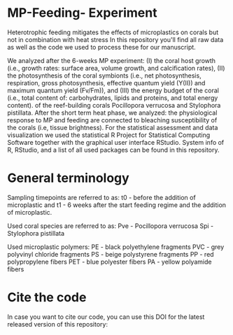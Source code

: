# MP-Feeding- Experiment
Heterotrophic feeding mitigates the effects of microplastics on corals but not in combination with heat stress
In this repository you'll find all raw data as well as the code we used to process these for our manuscript. 

We analyzed after the 6-weeks MP experiment: (I) the coral host growth (i.e., growth rates: surface area, volume growth, and calcification rates), (II) the photosynthesis of the coral symbionts (i.e., net photosynthesis, respiration, gross photosynthesis, effective quantum yield (Y(II)) and maximum quantum yield (Fv/Fm)), and (III) the energy budget of the coral (i.e., total content of: carbohydrates, lipids and proteins, and total energy content). of the reef-building corals Pocillopora verrucosa and Stylophora pistillata. After the short term heat phase, we analyzed: the physiological response to MP and feeding are connected to bleaching susceptibility of the corals (i.e, tissue brightness). For the statistical assessment and data visualization we used the statistical R Project for Statistical Computing Software together with the graphical user interface RStudio. System info of R, RStudio, and a list of all used packages can be found in this repository. 

# General terminology
Sampling timepoints are referred to as: t0 - before the addition of microplastic and  t1 - 6 weeks after the start feeding regime and the addition of microplastic.

Used coral species are referred to as: Pve - Pocillopora verrucosa Spi - Stylophora pistillata

Used microplastic polymers: PE - black polyethylene fragments PVC - grey polyvinyl chloride fragments PS - beige polystyrene fragments PP - red polypropylene fibers PET - blue polyester fibers PA - yellow polyamide fibers

# Cite the code
In case you want to cite our code, you can use this DOI for the latest released version of this repository:
